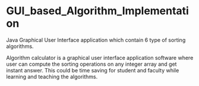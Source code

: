 # GUI_based_Algorithm_Implementation


Java Graphical User Interface application which contain 6 type of sorting algorithms.

Algorithm calculator is a graphical user interface application software where user can compute the sorting operations on any integer array and get instant answer.
This could be time saving for student and faculty while learning and teaching the algorithms.

